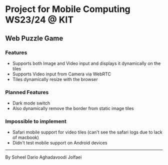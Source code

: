 # Project for Mobile Computing WS23/24 @ KIT

## Web Puzzle Game
### Features
- Supports both Image and Video input and displays it dynamically on the tiles
- Supports Video input from Camera via WebRTC
- Tiles dynamically resize with the browser

### Planned Features
- Dark mode switch
- Also dynamically remove the border from static image tiles

### Impossible to implement
- Safari mobile support for video tiles (can't see the safari logs due to lack of macbook)
- Didn't test mobile support on Android devices

---
By Soheel Dario Aghadavoodi Jolfaei
